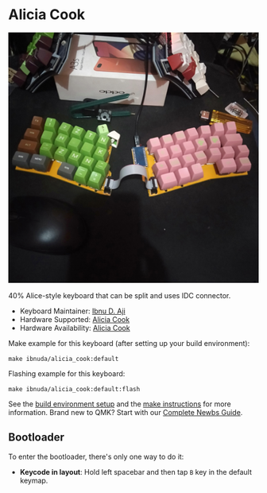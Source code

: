 # Alicia Cook

![Alicia Cook](https://raw.githubusercontent.com/ibnuda/alicia-cook/master-of-puppets/alicia-cook.jpg)

40% Alice-style keyboard that can be split and uses IDC connector.

* Keyboard Maintainer: [Ibnu D. Aji](https://github.com/ibnuda)
* Hardware Supported: [Alicia Cook](https://github.com/ibnuda/alicia-cook)
* Hardware Availability: [Alicia Cook](https://github.com/ibnuda/alicia-cook)

Make example for this keyboard (after setting up your build environment):

    make ibnuda/alicia_cook:default

Flashing example for this keyboard:

    make ibnuda/alicia_cook:default:flash

See the [build environment setup](https://docs.qmk.fm/#/getting_started_build_tools) and the [make instructions](https://docs.qmk.fm/#/getting_started_make_guide) for more information. Brand new to QMK? Start with our [Complete Newbs Guide](https://docs.qmk.fm/#/newbs).

## Bootloader

To enter the bootloader, there's only one way to do it:

* **Keycode in layout**: Hold left spacebar and then tap `B` key in the default keymap.

